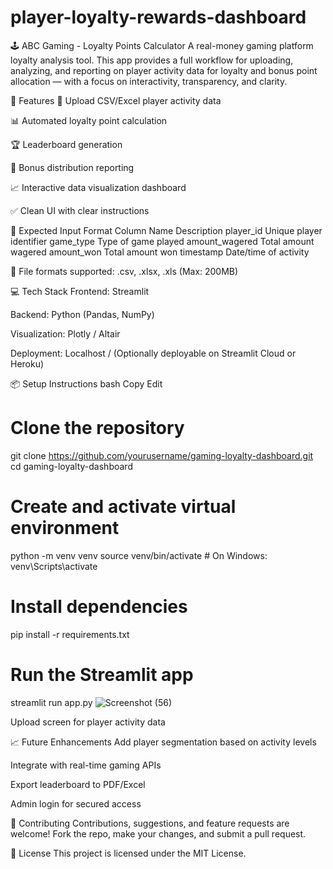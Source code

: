 # player-loyalty-rewards-dashboard
🕹️ ABC Gaming - Loyalty Points Calculator
A real-money gaming platform loyalty analysis tool. This app provides a full workflow for uploading, analyzing, and reporting on player activity data for loyalty and bonus point allocation — with a focus on interactivity, transparency, and clarity.

🚀 Features
📂 Upload CSV/Excel player activity data

📊 Automated loyalty point calculation

🏆 Leaderboard generation

🎁 Bonus distribution reporting

📈 Interactive data visualization dashboard

✅ Clean UI with clear instructions


📁 Expected Input Format
Column Name	      Description
player_id       	Unique player identifier
game_type       	Type of game played
amount_wagered	  Total amount wagered
amount_won       	Total amount won
timestamp	        Date/time of activity

📌 File formats supported: .csv, .xlsx, .xls (Max: 200MB)

💻 Tech Stack
Frontend: Streamlit

Backend: Python (Pandas, NumPy)

Visualization: Plotly / Altair

Deployment: Localhost / (Optionally deployable on Streamlit Cloud or Heroku)

📦 Setup Instructions
bash
Copy
Edit
# Clone the repository
git clone https://github.com/yourusername/gaming-loyalty-dashboard.git
cd gaming-loyalty-dashboard

# Create and activate virtual environment
python -m venv venv
source venv/bin/activate  # On Windows: venv\Scripts\activate

# Install dependencies
pip install -r requirements.txt

# Run the Streamlit app
streamlit run app.py
![Screenshot (56)](https://github.com/user-attachments/assets/acb7c42d-6253-49fd-a8c5-516ebb329544)


Upload screen for player activity data

📈 Future Enhancements
Add player segmentation based on activity levels

Integrate with real-time gaming APIs

Export leaderboard to PDF/Excel

Admin login for secured access

🤝 Contributing
Contributions, suggestions, and feature requests are welcome!
Fork the repo, make your changes, and submit a pull request.

📄 License
This project is licensed under the MIT License.

